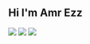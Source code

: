 ##  Hi I'm Amr Ezz
<a href="https://www.facebook.com/amro.ezz1/"> <img src="https://img.shields.io/badge/Facebook-%231877F2.svg?style=for-the-badge&logo=Facebook&logoColor=white"></a>
<a href="[[https://www.facebook.com/amro.ezz1/]()](https://www.kaggle.com/amrodev)"> <img src="https://img.shields.io/badge/Facebook-%231877F2.svg?style=for-the-badge&logo=Facebook&logoColor=white](https://img.shields.io/badge/Kaggle-20BEFF?style=for-the-badge&logo=Kaggle&logoColor=white"></a>
<a href="[https://www.facebook.com/amro.ezz1/](https://www.kaggle.com/amrodev)"> <img src="https://img.shields.io/badge/LinkedIn-0077B5?style=for-the-badge&logo=linkedin&logoColor=white"></a>

<!--
**amrodev/amrodev** is a ✨ _special_ ✨ repository because its `README.md` (this file) appears on your GitHub profile.

Here are some ideas to get you started:

- 🔭 I’m currently working on ...
- 🌱 I’m currently learning ...
- 👯 I’m looking to collaborate on ...
- 🤔 I’m looking for help with ...
- 💬 Ask me about ...
- 📫 How to reach me: ...
- 😄 Pronouns: ...
- ⚡ Fun fact: ...
-->
